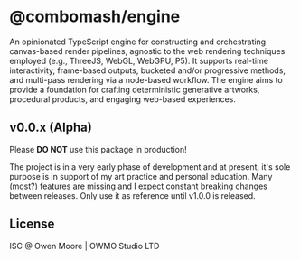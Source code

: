 # @combomash/engine

An opinionated TypeScript engine for constructing and orchestrating canvas-based render pipelines, agnostic to the web rendering techniques employed (e.g., ThreeJS, WebGL, WebGPU, P5). It supports real-time interactivity, frame-based outputs, bucketed and/or progressive methods, and multi-pass rendering via a node-based workflow. The engine aims to provide a foundation for crafting deterministic generative artworks, procedural products, and engaging web-based experiences.

## v0.0.x (Alpha)

Please **DO NOT** use this package in production!

The project is in a very early phase of development and at present, it's sole purpose is in support of my art practice and personal education. Many (most?) features are missing and I expect constant breaking changes between releases. Only use it as reference until v1.0.0 is released.

## License

ISC @ Owen Moore | OWMO Studio LTD
